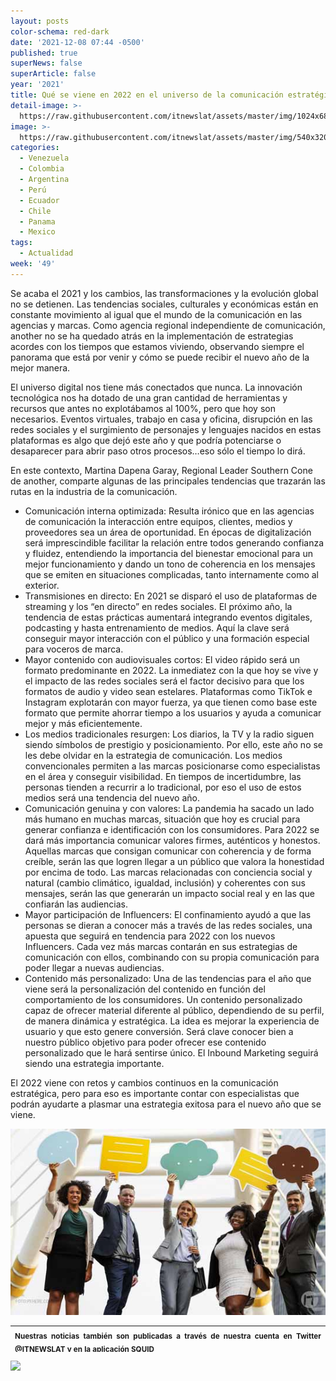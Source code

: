 ```yaml
---
layout: posts
color-schema: red-dark
date: '2021-12-08 07:44 -0500'
published: true
superNews: false
superArticle: false
year: '2021'
title: Qué se viene en 2022 en el universo de la comunicación estratégica
detail-image: >-
  https://raw.githubusercontent.com/itnewslat/assets/master/img/1024x680/Team-de-Comunicacion-g.jpg
image: >-
  https://raw.githubusercontent.com/itnewslat/assets/master/img/540x320/Team-de-Comunicacion-p.jpg
categories:
  - Venezuela
  - Colombia
  - Argentina
  - Perú
  - Ecuador
  - Chile
  - Panama
  - Mexico
tags:
  - Actualidad
week: '49'
---
```

Se acaba el 2021 y los cambios, las transformaciones y la evolución global no se detienen. Las tendencias sociales, culturales y económicas están en constante movimiento al igual que el mundo de la comunicación en las agencias y marcas. Como agencia regional independiente de comunicación, another no se ha quedado atrás en la implementación de estrategias acordes con los tiempos que estamos viviendo, observando siempre el panorama que está por venir y cómo se puede recibir el nuevo año de la mejor manera.

El universo digital nos tiene más conectados que nunca. La innovación tecnológica nos ha dotado de una gran cantidad de herramientas y recursos que antes no explotábamos al 100%, pero que hoy son necesarios. Eventos virtuales, trabajo en casa y oficina, disrupción en las redes sociales y el surgimiento de personajes y lenguajes nacidos en estas plataformas es algo que dejó este año y que podría potenciarse o desaparecer para abrir paso otros procesos…eso sólo el tiempo lo dirá.

En este contexto, Martina Dapena Garay, Regional Leader Southern Cone de another, comparte algunas de las principales tendencias que trazarán las rutas en la industria de la comunicación.

- Comunicación interna optimizada: Resulta irónico que en las agencias de comunicación la interacción entre equipos, clientes, medios y proveedores sea un área de oportunidad. En épocas de digitalización será imprescindible facilitar la relación entre todos generando confianza y fluidez, entendiendo la importancia del bienestar emocional para un mejor funcionamiento y dando un tono de coherencia en los mensajes que se emiten en situaciones complicadas, tanto internamente como al exterior. 
- Transmisiones en directo: En 2021 se disparó el uso de plataformas de streaming y los “en directo” en redes sociales. El próximo año, la tendencia de estas prácticas aumentará integrando eventos digitales, podcasting y hasta entrenamiento de medios. Aquí la clave será conseguir mayor interacción con el público y una formación especial para voceros de marca.
- Mayor contenido con audiovisuales cortos: El video rápido será un formato predominante en 2022. La inmediatez con la que hoy se vive y el impacto de las redes sociales será el factor decisivo para que los formatos de audio y video sean estelares. Plataformas como TikTok e Instagram explotarán con mayor fuerza, ya que tienen como base este formato que permite ahorrar tiempo a los usuarios y ayuda a comunicar mejor y más eficientemente.
- Los medios tradicionales resurgen: Los diarios, la TV y la radio siguen siendo símbolos de prestigio y posicionamiento. Por ello, este año no se les debe olvidar en la estrategia de comunicación. Los medios convencionales permiten a las marcas posicionarse como especialistas en el área y conseguir visibilidad. En tiempos de incertidumbre, las personas tienden a recurrir a lo tradicional, por eso el uso de estos medios será una tendencia del nuevo año.
- Comunicación genuina y con valores: La pandemia ha sacado un lado más humano en muchas marcas, situación que hoy es crucial para generar confianza e identificación con los consumidores. Para 2022 se dará más importancia comunicar valores firmes, auténticos y honestos. Aquellas marcas que consigan comunicar con coherencia y de forma creíble, serán las que logren llegar a un público que valora la honestidad por encima de todo. Las marcas relacionadas con conciencia social y natural (cambio climático, igualdad, inclusión) y coherentes con sus mensajes, serán las que generarán un impacto social real y en las que confiarán las audiencias.
- Mayor participación de Influencers: El confinamiento ayudó a que las personas se dieran a conocer más a través de las redes sociales, una apuesta que seguirá en tendencia para 2022 con los nuevos Influencers. Cada vez más marcas contarán en sus estrategias de comunicación con ellos, combinando con su propia comunicación para poder llegar a nuevas audiencias.
- Contenido más personalizado: Una de las tendencias para el año que viene será la personalización del contenido en función del comportamiento de los consumidores. Un contenido personalizado capaz de ofrecer material diferente al público, dependiendo de su perfil, de manera dinámica y estratégica. La idea es mejorar la experiencia de usuario y que esto genere conversión. Será clave conocer bien a nuestro público objetivo para poder ofrecer ese contenido personalizado que le hará sentirse único. El Inbound Marketing seguirá siendo una estrategia importante.

El 2022 viene con retos y cambios continuos en la comunicación estratégica, pero para eso es importante contar con especialistas que podrán ayudarte a plasmar una estrategia exitosa para el nuevo año que se viene.

![](https://raw.githubusercontent.com/itnewslat/assets/master/img/540x320/Team-de-Comunicacion-p.jpg)

<table style="height: 42px;" width="569">
<tbody>
<tr>
<td style="text-align: justify;"><sub><strong>Nuestras noticias también son publicadas a través de nuestra cuenta en Twitter <a href="https://twitter.com/itnewslat?lang=es">@ITNEWSLAT</a> y en la aplicación <a href="https://squidapp.co/en/">SQUID</a></strong></sub></td>
</tr>
</tbody>
</table>

<img src="https://tracker.metricool.com/c3po.jpg?hash=56f88a41e39ab42c063cc51676587a04"/>